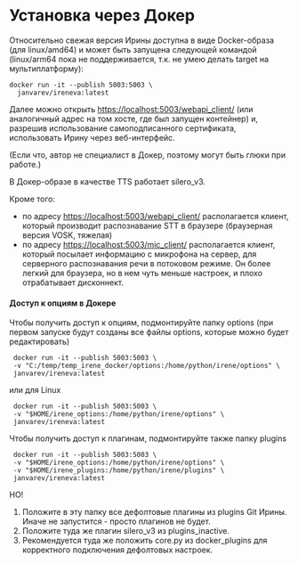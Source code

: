 # Установка через Докер


Относительно свежая версия Ирины доступна в виде Docker-образа (для linux/amd64) и может быть запущена
следующей командой (linux/arm64 пока не поддерживается, т.к. не умею делать target на мультиплатформу):

```shell
docker run -it --publish 5003:5003 \
  janvarev/ireneva:latest
```

Далее можно открыть [https://localhost:5003/webapi_client/](https://localhost:5003/webapi_client/) (или аналогичный адрес на том хосте, где был
запущен контейнер) и, разрешив использование самоподписанного сертификата, использовать Ирину через веб-интерфейс.

(Если что, автор не специалист в Докер, поэтому могут быть глюки при работе.)

В Докер-образе в качестве TTS работает silero_v3.

Кроме того:
- по адресу [https://localhost:5003/webapi_client/](https://localhost:5003/webapi_client/) располагается клиент, который производит распознавание STT в браузере (браузерная версия VOSK, тяжелая)
- по адресу [https://localhost:5003/mic_client/](https://localhost:5003/mic_client/) располагается клиент, который посылает информацию с микрофона на сервер, для серверного распознавания речи в потоковом режиме. Он более легкий для браузера, но в нем чуть меньше настроек, и плохо отрабатывает дисконнект.

#### Доступ к опциям в Докере

Чтобы получить доступ к опциям, подмонтируйте папку options (при первом запуске будут созданы все файлы options, которые можно будет редактировать)
```shell
 docker run -it --publish 5003:5003 \
 -v "C:/temp/temp_irene_docker/options:/home/python/irene/options" \
 janvarev/ireneva:latest
```
или для Linux
```shell
 docker run -it --publish 5003:5003 \
 -v "$HOME/irene_options:/home/python/irene/options" \
 janvarev/ireneva:latest
```

Чтобы получить доступ к плагинам, подмонтируйте также папку plugins
```shell
 docker run -it --publish 5003:5003 \
 -v "$HOME/irene_options:/home/python/irene/options" \
 -v "$HOME/irene_plugins:/home/python/irene/plugins" \
 janvarev/ireneva:latest
```
НО! 
1. Положите в эту папку все дефолтовые плагины из plugins Git Ирины. Иначе не запустится - просто плагинов не будет. 
2. Положите туда же плагин silero_v3 из plugins_inactive.
3. Рекомендуется туда же положить core.py из docker_plugins для корректного подключения дефолтовых настроек.
